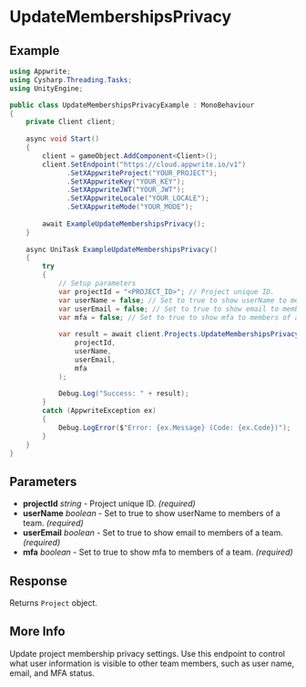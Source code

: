 # UpdateMembershipsPrivacy

## Example

```csharp
using Appwrite;
using Cysharp.Threading.Tasks;
using UnityEngine;

public class UpdateMembershipsPrivacyExample : MonoBehaviour
{
    private Client client;
    
    async void Start()
    {
        client = gameObject.AddComponent<Client>();
        client.SetEndpoint("https://cloud.appwrite.io/v1")
              .SetXAppwriteProject("YOUR_PROJECT");
              .SetXAppwriteKey("YOUR_KEY");
              .SetXAppwriteJWT("YOUR_JWT");
              .SetXAppwriteLocale("YOUR_LOCALE");
              .SetXAppwriteMode("YOUR_MODE");
        
        await ExampleUpdateMembershipsPrivacy();
    }
    
    async UniTask ExampleUpdateMembershipsPrivacy()
    {
        try
        {
            // Setup parameters
            var projectId = "<PROJECT_ID>"; // Project unique ID.
            var userName = false; // Set to true to show userName to members of a team.
            var userEmail = false; // Set to true to show email to members of a team.
            var mfa = false; // Set to true to show mfa to members of a team.
            
            var result = await client.Projects.UpdateMembershipsPrivacyAsync(
                projectId,
                userName,
                userEmail,
                mfa
            );
            
            Debug.Log("Success: " + result);
        }
        catch (AppwriteException ex)
        {
            Debug.LogError($"Error: {ex.Message} (Code: {ex.Code})");
        }
    }
}
```

## Parameters

- **projectId** *string* - Project unique ID. *(required)*
- **userName** *boolean* - Set to true to show userName to members of a team. *(required)*
- **userEmail** *boolean* - Set to true to show email to members of a team. *(required)*
- **mfa** *boolean* - Set to true to show mfa to members of a team. *(required)*

## Response

Returns `Project` object.
## More Info

Update project membership privacy settings. Use this endpoint to control what user information is visible to other team members, such as user name, email, and MFA status. 
